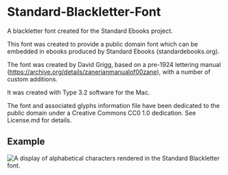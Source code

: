 # Standard-Blackletter-Font
A blackletter font created for the Standard Ebooks project.

This font was created to provide a public domain font which can be embedded in ebooks produced by Standard Ebooks (standardebooks.org).

The font was created by David Grigg, based on a pre-1924 lettering manual (https://archive.org/details/zanerianmanualof00zane), with a number of custom additions.

It was created with Type 3.2 software for the Mac.

The font and associated glyphs information file have been dedicated to the public domain under a Creative Commons CC0 1.0 dedication. See License.md for details.

## Example

![A display of alphabetical characters rendered in the Standard Blackletter font.](https://raw.githubusercontent.com/standardebooks/standard-blackletter-font/master/sample.jpg)
